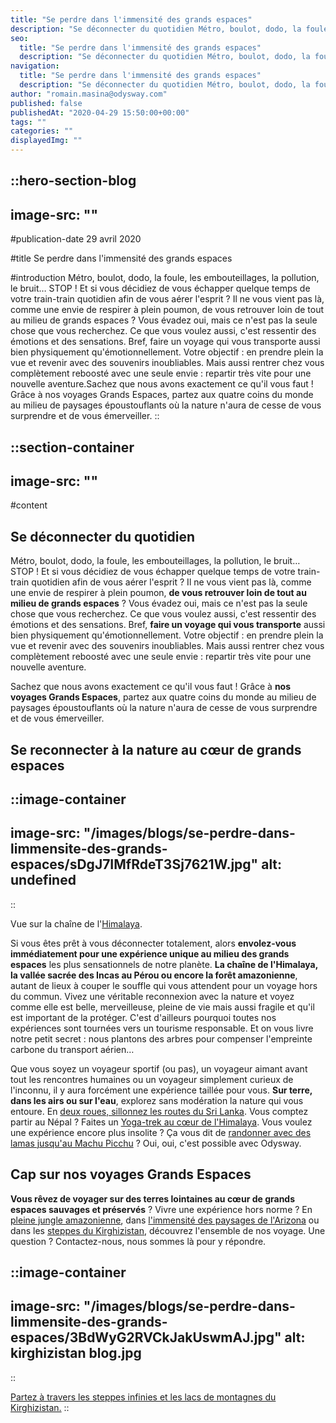 ```yaml
---
title: "Se perdre dans l'immensité des grands espaces"
description: "Se déconnecter du quotidien Métro, boulot, dodo, la foule, les embouteillages, la pollution, le bruit… STOP ! Et si vous décidiez de vous échapper quelque temps de votre train-train quotidien afin de vous aérer l'esprit ? Il ne vous vient pas là, comme une envie de respirer à plein poumon, ..."
seo:
  title: "Se perdre dans l'immensité des grands espaces"
  description: "Se déconnecter du quotidien Métro, boulot, dodo, la foule, les embouteillages, la pollution, le bruit… STOP ! Et si vous décidiez de vous éc"
navigation:
  title: "Se perdre dans l'immensité des grands espaces"
  description: "Se déconnecter du quotidien Métro, boulot, dodo, la foule, les embouteillages, la pollution, le bruit… STOP ! Et si vous décidiez de vous échapper quelque temps de votre train-train quotidien afin de vous aérer l'esprit ? Il ne vous vient pas là, comme une envie de respirer à plein poumon, ..."
author: "romain.masina@odysway.com"
published: false
publishedAt: "2020-04-29 15:50:00+00:00"
tags: ""
categories: ""
displayedImg: ""
---
```


::hero-section-blog
---
image-src: ""
---
#publication-date
29 avril 2020

#title
Se perdre dans l'immensité des grands espaces

#introduction
Métro, boulot, dodo, la foule, les embouteillages, la pollution, le bruit… STOP ! Et si vous décidiez de vous échapper quelque temps de votre train-train quotidien afin de vous aérer l'esprit ? Il ne vous vient pas là, comme une envie de respirer à plein poumon, de vous retrouver loin de tout au milieu de grands espaces ? Vous évadez oui, mais ce n'est pas la seule chose que vous recherchez. Ce que vous voulez aussi, c'est ressentir des émotions et des sensations. Bref, faire un voyage qui vous transporte aussi bien physiquement qu'émotionnellement. Votre objectif : en prendre plein la vue et revenir avec des souvenirs inoubliables. Mais aussi rentrer chez vous complètement reboosté avec une seule envie : repartir très vite pour une nouvelle aventure.Sachez que nous avons exactement ce qu'il vous faut ! Grâce à nos voyages Grands Espaces, partez aux quatre coins du monde au milieu de paysages époustouflants où la nature n'aura de cesse de vous surprendre et de vous émerveiller.
::

::section-container
---
image-src: ""
---
#content
## Se déconnecter du quotidien

Métro, boulot, dodo, la foule, les embouteillages, la pollution, le bruit… STOP ! Et si vous décidiez de vous échapper quelque temps de votre train-train quotidien afin de vous aérer l'esprit ? Il ne vous vient pas là, comme une envie de respirer à plein poumon, **de vous retrouver loin de tout au milieu de grands espaces** ? Vous évadez oui, mais ce n'est pas la seule chose que vous recherchez. Ce que vous voulez aussi, c'est ressentir des émotions et des sensations. Bref, **faire un voyage qui vous transporte** aussi bien physiquement qu'émotionnellement. Votre objectif : en prendre plein la vue et revenir avec des souvenirs inoubliables. Mais aussi rentrer chez vous complètement reboosté avec une seule envie : repartir très vite pour une nouvelle aventure.  
  
Sachez que nous avons exactement ce qu'il vous faut ! Grâce à **nos voyages Grands Espaces**, partez aux quatre coins du monde au milieu de paysages époustouflants où la nature n'aura de cesse de vous surprendre et de vous émerveiller.

## Se reconnecter à la nature au cœur de grands espaces

::image-container
---
image-src: "/images/blogs/se-perdre-dans-limmensite-des-grands-espaces/sDgJ7IMfRdeT3Sj7621W.jpg"
alt: undefined
---
::

Vue sur la chaîne de l'[Himalaya](https://odysway.com/voyages/yoga-trek-himalaya).

Si vous êtes prêt à vous déconnecter totalement, alors **envolez-vous immédiatement pour une expérience unique au milieu des grands espaces** les plus sensationnels de notre planète. **La chaîne de l'Himalaya, la vallée sacrée des Incas au Pérou ou encore la forêt amazonienne**, autant de lieux à couper le souffle qui vous attendent pour un voyage hors du commun. Vivez une véritable reconnexion avec la nature et voyez comme elle est belle, merveilleuse, pleine de vie mais aussi fragile et qu'il est important de la protéger. C'est d'ailleurs pourquoi toutes nos expériences sont tournées vers un tourisme responsable. Et on vous livre notre petit secret : nous plantons des arbres pour compenser l'empreinte carbone du transport aérien…  
  
Que vous soyez un voyageur sportif (ou pas), un voyageur aimant avant tout les rencontres humaines ou un voyageur simplement curieux de l'inconnu, il y aura forcément une expérience taillée pour vous. **Sur terre, dans les airs ou sur l'eau**, explorez sans modération la nature qui vous entoure. En [deux roues, sillonnez les routes du Sri Lanka](https://odysway.com/voyages/voyage-velo-sri-lanka). Vous comptez partir au Népal ? Faites un [Yoga-trek au cœur de l'Himalaya](https://odysway.com/voyages/yoga-trek-himalaya). Vous voulez une expérience encore plus insolite ? Ça vous dit de [randonner avec des lamas jusqu'au Machu Picchu](https://odysway.com/voyages/trek-lamas-perou) ? Oui, oui, c'est possible avec Odysway.

## Cap sur nos voyages Grands Espaces

**Vous rêvez de voyager sur des terres lointaines au cœur de grands espaces sauvages et préservés** ? Vivre une expérience hors norme ? En [pleine jungle amazonienne](https://odysway.com/voyages/survie-jungle-amazonienne), dans [l'immensité des paysages de l'Arizona](https://odysway.com/voyages/cow-boy-ranch-etats-unis) ou dans les [steppes du Kirghizistan](https://odysway.com/voyages/immersion-steppes-kirghizistan), découvrez l'ensemble de nos voyage. Une question ? Contactez-nous, nous sommes là pour y répondre.

::image-container
---
image-src: "/images/blogs/se-perdre-dans-limmensite-des-grands-espaces/3BdWyG2RVCkJakUswmAJ.jpg"
alt: kirghizistan blog.jpg
---
::

[Partez à travers les steppes infinies et les lacs de montagnes du Kirghizistan.](https://odysway.com/voyages/immersion-steppes-kirghizistan)
::
